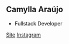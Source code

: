 ## Camylla Araújo 
- Fullstack Developer

[Site](https://camylla-araujo.github.io)
[Instagram](https://instagram.com/miiuk_)

